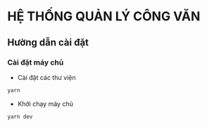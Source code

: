 # HỆ THỐNG QUẢN LÝ CÔNG VĂN

## Hường dẫn cài đặt

### Cài đặt máy chủ
-   Cài đặt các thư viện

```sh
yarn
```

-   Khởi chạy máy chủ

```sh
yarn dev
```
